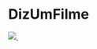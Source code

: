 # DizUmFilme

<a href="#">
  <img src="http://heroku-shields.herokuapp.com/diz-um-filme-bot" />        
</a>&nbsp;&nbsp;
